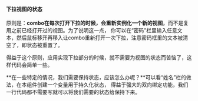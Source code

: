 

#### 下拉视图的状态

原则是：**combo在每次打开下拉的时候，会重新实例化一个新的视图**，而不是复用之前已经打开过的视图。为了说明这一点，
你可以在“密码”栏里输入任意文本，然后鼠标移开再移入让combo重新打开一次下拉，注意密码框里的文本被清空了，即状态被重置了。

得益于这个原则，应用实现下拉部分的时候，就不需要为视图的状态而苦恼了，这样代码会简单一些。

**在一些特定的情况，我们需要保持状态，应该怎么办呢？**可以看“姓名”栏的做法，在本组件创建一个变量用于持久化状态，
得益于强大的双向绑定功能，我们一行代码都不需要写就可以将我们需要的状态给保持下来。
